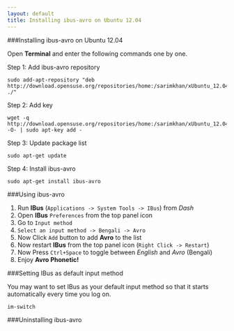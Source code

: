 ```yaml
---
layout: default
title: Installing ibus-avro on Ubuntu 12.04
---
```


###Installing ibus-avro on Ubuntu 12.04

Open **Terminal** and enter the following commands one by one.

Step 1: Add ibus-avro repository

	sudo add-apt-repository "deb http://download.opensuse.org/repositories/home:/sarimkhan/xUbuntu_12.04/ ./"


Step 2: Add key

	wget -q http://download.opensuse.org/repositories/home:/sarimkhan/xUbuntu_12.04/Release.key -O- | sudo apt-key add -


Step 3: Update package list

	sudo apt-get update


Step 4: Install ibus-avro

	sudo apt-get install ibus-avro



###Using ibus-avro
 1. Run __IBus__ (`Applications -> System Tools -> IBus`) from _Dash_
 2. Open __IBus__ `Preferences` from the top panel icon  
 3. Go to `Input method`
 4. `Select an input method -> Bengali -> Avro`
 5. Now Click `Add` button to add __Avro__ to the list
 6. Now restart __IBus__ from the top panel icon (`Right Click -> Restart`)
 7. Now Press `Ctrl+Space` to toggle between _English_ and _Avro_ (Bengali)
 8. Enjoy __Avro Phonetic!__

###Setting IBus as default input method

You may want to set IBus as your default input method so that it starts automatically every time you log on.

	im-switch
	
###Uninstalling ibus-avro


